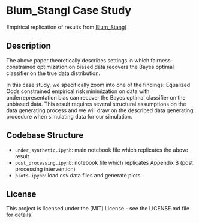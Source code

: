 # Blum_Stangl Case Study

Empirical replication of results from [Blum_Stangl](https://arxiv.org/abs/1912.01094)

## Description

The above paper theoretically describes settings in which fairness-constrained optimization on biased data recovers the Bayes optimal classifier on the true data distribution.

In this case study, we specifically zoom into one of the findings: Equalized Odds constrained empirical risk minimization on data with underrepresentation bias can recover the Bayes optimal classifier on the unbiased data. This result requires several structural assumptions on the data generating process and we will draw on the described data generating procedure when simulating data for our simulation.

## Codebase Structure

* `under_synthetic.ipynb`: main notebook file which replicates the above result
* `post_processing.ipynb`: notebook file which replicates Appendix B (post processing intervention)
* `plots.ipynb`: load csv data files and generate plots

<!-- ## Authors + Collaborators

Lead Developers: Manish Nagireddy [@mnagired](http://twitter.com/mnagired) [(LinkedIn)](https://www.linkedin.com/in/mnagireddy/) and Nil-Jana Akpinar [(webpage)](http://nakpinar.github.io)

Primary Advisor: Hoda Heidari [(webpage)](https://www.cs.cmu.edu/~hheidari/)

Collaborators:
   *  Steven Wu [(webpage)](http://zstevenwu.com)
   *  Logan Stapleton [(webpage)](http://loganstapleton.com)
   *  Haiyi Zhu [(webpage)](http://haiyizhu.com)
   *  Hao-Fei Cheng [(webpage)](https://www-users.cse.umn.edu/~cheng635/) -->

## License

This project is licensed under the [MIT] License - see the LICENSE.md file for details


<!-- ## Contact

Please reach out to Nil-Jana Akpinar [(email)](mailto:nakpinar@andrew.cmu.edu) with any comments/questions/suggestions! -->
